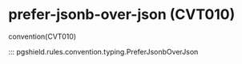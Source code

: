 # prefer-jsonb-over-json (CVT010)

convention(CVT010)

::: pgshield.rules.convention.typing.PreferJsonbOverJson

